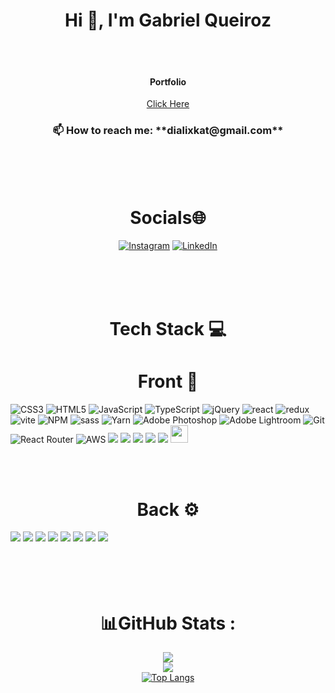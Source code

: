 <h1 align="center">Hi 🤟, I'm Gabriel Queiroz</h1>
<br/>
<br/>

<h4 align="center">Portfolio</h4>

<div align="center">
 
 [Click Here](https://gabrielzolk.github.io/new-portfolio/)

</div>

 <h3 align="center">📫 How to reach me: **dialixkat@gmail.com**</h3>
 
<br/>
<br/>
<br/>


 <h1 align="center">Socials🌐</h1>

<div align="center">
 
[![Instagram](https://img.shields.io/badge/Instagram-%23E4405F.svg?logo=Instagram&logoColor=white)](https://www.instagram.com/gabriel_zolk) [![LinkedIn](https://img.shields.io/badge/LinkedIn-%230077B5.svg?logo=linkedin&logoColor=white)](https://www.linkedin.com/in/gabriel-zolk-4063b3241/)
 
 </div>
 
<br/>
<br/>
<br/>

<h1 align="center">Tech Stack 💻</h1>
<h1 align="center">Front 📱</h1>
 
 <div>
  
![CSS3](https://img.shields.io/badge/css3-%231572B6.svg?style=for-the-badge&logo=css3&logoColor=white) ![HTML5](https://img.shields.io/badge/html5-%23E34F26.svg?style=for-the-badge&logo=html5&logoColor=white) ![JavaScript](https://img.shields.io/badge/javascript-%23323330.svg?style=for-the-badge&logo=javascript&logoColor=%23F7DF1E) ![TypeScript](https://img.shields.io/badge/typescript-%23007ACC.svg?style=for-the-badge&logo=typescript&logoColor=white) ![jQuery](https://img.shields.io/badge/jquery-%230769AD.svg?style=for-the-badge&logo=jquery&logoColor=white) ![react](https://img.shields.io/badge/React-20232A?style=for-the-badge&logo=react&logoColor=61DAFB) ![redux](https://img.shields.io/badge/Redux-593D88?style=for-the-badge&logo=redux&logoColor=white) ![vite](https://img.shields.io/badge/Vite-B73BFE?style=for-the-badge&logo=vite&logoColor=FFD62E) ![NPM](https://img.shields.io/badge/npm-CB3837?style=for-the-badge&logo=npm&logoColor=white) ![sass](https://img.shields.io/badge/Sass-CC6699?style=for-the-badge&logo=sass&logoColor=white) ![Yarn](https://img.shields.io/badge/yarn-%232C8EBB.svg?style=for-the-badge&logo=yarn&logoColor=white) ![Adobe Photoshop](https://img.shields.io/badge/adobephotoshop-%2331A8FF.svg?style=for-the-badge&logo=adobephotoshop&logoColor=white) ![Adobe Lightroom](https://img.shields.io/badge/Adobe%20Lightroom-31A8FF.svg?style=for-the-badge&logo=Adobe%20Lightroom&logoColor=white)
 ![Git](https://img.shields.io/badge/GIT-E44C30?style=for-the-badge&logo=git&logoColor=white
)
 ![React Router](https://img.shields.io/badge/React_Router-CA4245?style=for-the-badge&logo=react-router&logoColor=white)
 ![AWS](https://img.shields.io/badge/Amazon_AWS-232F3E?style=for-the-badge&logo=amazon-aws&logoColor=white)
 ![](https://img.shields.io/badge/Microsoft_Azure-0089D6?style=for-the-badge&logo=microsoft-azure&logoColor=white)
 ![](https://img.shields.io/badge/Vercel-000000?style=for-the-badge&logo=vercel&logoColor=white
)
 ![](https://img.shields.io/badge/Notion-000000?style=for-the-badge&logo=notion&logoColor=white
)
 ![](https://img.shields.io/badge/Trello-0052CC?style=for-the-badge&logo=trello&logoColor=white
)
 ![](https://img.shields.io/badge/Slack-4A154B?style=for-the-badge&logo=slack&logoColor=white
)
 <img height="28em" src="https://static.wixstatic.com/media/df373f_f4003abaf1ff4822bcbccea2da7fc9a4~mv2.png/v1/fill/w_640,h_202,al_c,q_85,usm_0.66_1.00_0.01,enc_auto/df373f_f4003abaf1ff4822bcbccea2da7fc9a4~mv2.png">



  
 </div>
 
<br/>
<br/>
 
<h1 align="center">Back ⚙</h1>

<div>
<img src="https://img.shields.io/badge/Node.js-339933?style=for-the-badge&logo=nodedotjs&logoColor=white">
<img src="https://img.shields.io/badge/typescript-%23007ACC.svg?style=for-the-badge&logo=typescript&logoColor=white">
<img src="https://img.shields.io/badge/JavaScript-323330?style=for-the-badge&logo=javascript&logoColor=F7DF1E">
<img src="https://img.shields.io/badge/Express.js-000000?style=for-the-badge&logo=express&logoColor=white">
<img src="https://img.shields.io/badge/Sequelize-52B0E7?style=for-the-badge&logo=Sequelize&logoColor=white">
<img src="https://img.shields.io/badge/MySQL-00000F?style=for-the-badge&logo=mysql&logoColor=white">
<img src="https://img.shields.io/badge/Yarn-2C8EBB?style=for-the-badge&logo=yarn&logoColor=white">
<img src="https://img.shields.io/badge/npm-CB3837?style=for-the-badge&logo=npm&logoColor=white">
</div
<br/>
<br/>
<br/>
<br/>
<br/>
 
 <h1 align="center">📊GitHub Stats :</h1>
 
<div align="center">

![](https://github-readme-stats.vercel.app/api?username=gabrielzolk&theme=synthwave&hide_border=false&include_all_commits=false&count_private=false)<br/>
![](https://github-readme-streak-stats.herokuapp.com/?user=gabrielzolk&theme=synthwave&hide_border=false)<br/>
 [![Top Langs](https://github-readme-stats.vercel.app/api/top-langs/?username=gabrielzolk&theme=synthwave&hide_border=false&layout=compact&langs_count=10)](https://github.com/anuraghazra/github-readme-stats)
</div>
 
